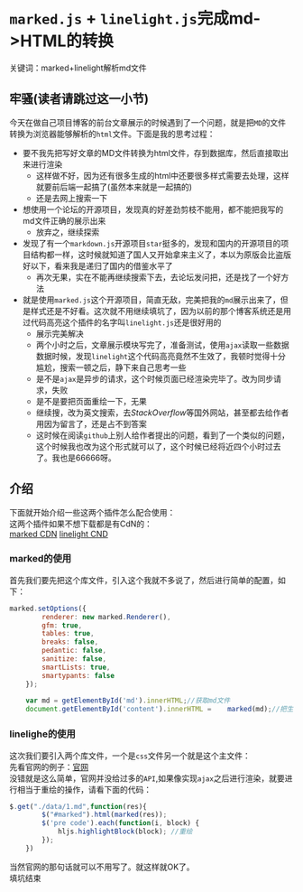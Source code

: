 #  `marked.js` + `linelight.js`完成md->HTML的转换
关键词：marked+linelight解析md文件
## 牢骚(读者请跳过这一小节)
今天在做自己项目博客的前台文章展示的时候遇到了一个问题，就是把`MD`的文件转换为浏览器能够解析的`html`文件。下面是我的思考过程：
- 要不我先把写好文章的MD文件转换为html文件，存到数据库，然后直接取出来进行渲染
    + 这样做不好，因为还有很多生成的html中还要很多样式需要去处理，这样就要前后端一起搞了(虽然本来就是一起搞的)
    + 还是去网上搜索一下
- 想使用一个论坛的开源项目，发现真的好差劲剪枝不能用，都不能把我写的md文件正确的展示出来
    + 放弃之，继续探索
- 发现了有一个`markdown.js`开源项目`star`挺多的，发现和国内的开源项目的项目结构都一样，这时候就知道了国人又开始拿来主义了，本以为原版会比盗版好以下，看来我是递归了国内的借鉴水平了
    + 再次无果，实在不能再继续搜索下去，去论坛发问把，还是找了一个好方法
- 就是使用`marked.js`这个开源项目，简直无敌，完美把我的`md`展示出来了，但是样式还是不好看。这次就不用继续填坑了，因为以前的那个博客系统还是用过代码高亮这个插件的名字叫`linelight.js`还是很好用的
    + 展示完美解决
    + 两个小时之后，文章展示模块写完了，准备测试，使用`ajax`读取一些数据数据时候，发现`linelight`这个代码高亮竟然不生效了，我顿时觉得十分尴尬，搜索一顿之后，静下来自己思考一些
    + 是不是`ajax`是异步的请求，这个时候页面已经渲染完毕了。改为同步请求，失败
    + 是不是要把页面重绘一下，无果
    + 继续搜，改为英文搜索，去*StackOverflow*等国外网站，甚至都去给作者用因为留言了，还是占不到答案
    + 这时候在阅读`github`上别人给作者提出的问题，看到了一个类似的问题，这个时候我也改为这个形式就可以了，这个时候已经将近四个小时过去了。我也是66666呀。

## 介绍
下面就开始介绍一些这两个插件怎么配合使用：</br>
这两个插件如果不想下载都是有CdN的：</br>
[marked CDN](http://www.bootcdn.cn/marked/)
[linelight CND](http://www.bootcdn.cn/highlight.js/)
### marked的使用
首先我们要先把这个库文件，引入这个我就不多说了，然后进行简单的配置，如下：
```javascript
marked.setOptions({
        renderer: new marked.Renderer(),
        gfm: true,
        tables: true,
        breaks: false,
        pedantic: false,
        sanitize: false,
        smartLists: true,
        smartypants: false
    });
    
    var md = getElementById('md').innerHTML;//获取md文件
    document.getElementById('content').innerHTML =    marked(md);//把生成的html加入到页面当中反
```
###  linelighe的使用
这次我们要引入两个库文件，一个是`css`文件另一个就是这个主文件：</br>
先看官网的例子：[官网](https://highlightjs.org/download/)  </br>
没错就是这么简单，官网并没给过多的`API`,如果像实现`ajax`之后进行渲染，就要进行相当于重绘的操作，请看下面的代码：
```javascript
$.get("./data/1.md",function(res){
        $("#marked").html(marked(res));
        $('pre code').each(function(i, block) {
            hljs.highlightBlock(block); //重绘
        });
    })
```
当然官网的那句话就可以不用写了。就这样就OK了。</br>
填坑结束
